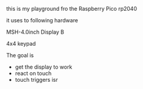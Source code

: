this is my playground fro the Raspberry Pico rp2040

it uses to following hardware

MSH-4.0inch Display B

4x4 keypad

The goal is
- get the display to work
- react on touch
- touch triggers isr

